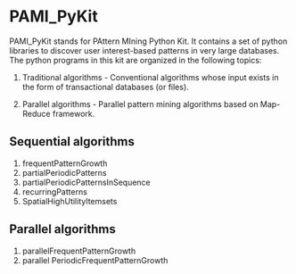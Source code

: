 # PAMI_PyKit

PAMI_PyKit stands for PAttern MIning  Python Kit. It contains a set of python libraries to discover user interest-based patterns in very large databases. The python programs in this kit are organized in the following topics:

1.  Traditional algorithms - Conventional algorithms whose input exists in the form of transactional databases (or files).

2. Parallel algorithms - Parallel pattern mining algorithms based on Map-Reduce framework.



## Sequential algorithms
1. frequentPatternGrowth
2. partialPeriodicPatterns
3. partialPeriodicPatternsInSequence
4. recurringPatterns
5. SpatialHighUtilityItemsets 

## Parallel algorithms
1. parallelFrequentPatternGrowth
2. parallel PeriodicFrequentPatternGrowth
